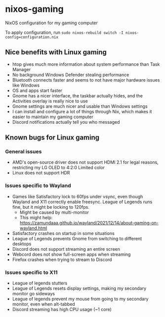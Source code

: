 # nixos-gaming
NixOS configuration for my gaming computer

To apply configuration, run `sudo nixos-rebuild switch -I nixos-config=configuration.nix`

## Nice benefits with Linux gaming

* htop gives much more information about system performance than Task Manager
* No background Windows Defender stealing performance
* Bluetooth connects faster and seems to not have major hardware issues like Windows
* OS and apps start faster
* Gnome has a nicer interface, the taskbar actually hides, and the Activities overlay is really nice to use
* Gnome settings are much nicer and usable than Windows settings
* I can install and configure a lot of things through Nix, which makes it easier to maintain my gaming computer
* Discord notifications actually tell you who messaged


## Known bugs for Linux gaming

### General issues

* AMD's open-source driver does not support HDMI 2.1 for legal reasons, restricting my LG OLED to 4:2:0 Limited color
* Linux does not support HDR

### Issues specific to Wayland

* Games like Satisfactory lock to 60fps under vsync, even though Wayland and X11 correctly enable freesync. League of Legends runs fine, but it might be locking to 120fps.
  * Might be caused by multi-monitor
  * This might help: https://zamundaaa.github.io/wayland/2021/12/14/about-gaming-on-wayland.html
* Satisfactory crashes on startup in some situations
* League of Legends prevents Gnome from switching to different desktops
* Discord does not support streaming an entire screen
* Webcord does not show full-screen apps when streaming
* Firefox crashes when trying to stream to Discord

### Issues specific to X11

* League of legends stutters
* League of Legends resets display settings, making my secondary monitor go sideways
* League of legends prevent my mouse from going to my secondary monitor, even when alt-tabbed
* Discord streaming has high CPU usage (~1 core)
